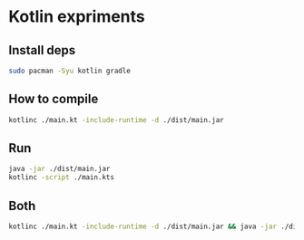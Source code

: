# Kotlin expriments

## Install deps

```bash
sudo pacman -Syu kotlin gradle
```

## How to compile

```bash
kotlinc ./main.kt -include-runtime -d ./dist/main.jar
```

## Run

```bash
java -jar ./dist/main.jar
kotlinc -script ./main.kts
```

## Both

```bash
kotlinc ./main.kt -include-runtime -d ./dist/main.jar && java -jar ./dist/main.jar testArgs
```
